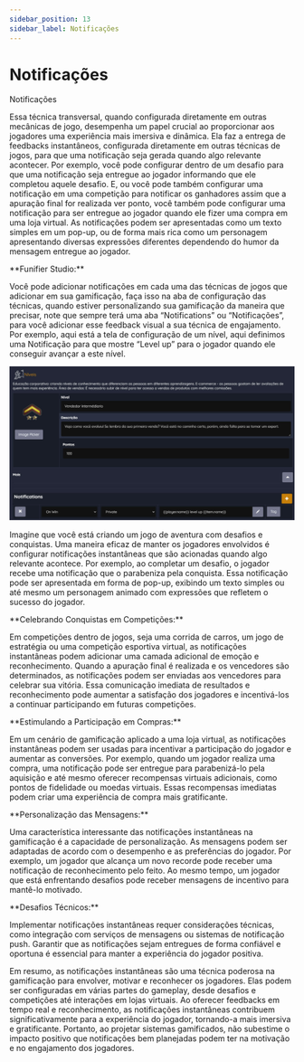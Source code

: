 ```yaml
---
sidebar_position: 13
sidebar_label: Notificações
---
```


# Notificações

Notificações

Essa técnica transversal, quando configurada diretamente em outras mecânicas de jogo, desempenha um papel crucial ao proporcionar aos jogadores uma experiência mais imersiva e dinâmica. Ela faz a entrega de feedbacks instantâneos, configurada diretamente em outras técnicas de jogos, para que uma notificação seja gerada quando algo relevante acontecer. Por exemplo, você pode configurar dentro de um desafio para que uma notificação seja entregue ao jogador informando que ele completou aquele desafio. E, ou você pode também configurar uma notificação em uma competição para notificar os ganhadores assim que a apuração final for realizada ver ponto, você também pode configurar uma notificação para ser entregue ao jogador quando ele fizer uma compra em uma loja virtual. As notificações podem ser apresentadas como um texto simples em um pop-up, ou de forma mais rica como um personagem apresentando diversas expressões diferentes dependendo do humor da mensagem entregue ao jogador.

\*\*Funifier Studio:\*\*

Você pode adicionar notificações em cada uma das técnicas de jogos que adicionar em sua gamificação, faça isso na aba de configuração das técnicas, quando estiver personalizando sua gamificação da maneira que precisar, note que sempre terá uma aba “Notifications” ou “Notificações”, para você adicionar esse feedback visual a sua técnica de engajamento. Por exemplo, aqui está a tela de configuração de um nível, aqui definimos uma Notificação para que mostre “Level up” para o jogador quando ele conseguir avançar a este nível.

![](./img/notifications1.jpg)

Imagine que você está criando um jogo de aventura com desafios e conquistas. Uma maneira eficaz de manter os jogadores envolvidos é configurar notificações instantâneas que são acionadas quando algo relevante acontece. Por exemplo, ao completar um desafio, o jogador recebe uma notificação que o parabeniza pela conquista. Essa notificação pode ser apresentada em forma de pop-up, exibindo um texto simples ou até mesmo um personagem animado com expressões que refletem o sucesso do jogador.

\*\*Celebrando Conquistas em Competições:\*\*

Em competições dentro de jogos, seja uma corrida de carros, um jogo de estratégia ou uma competição esportiva virtual, as notificações instantâneas podem adicionar uma camada adicional de emoção e reconhecimento. Quando a apuração final é realizada e os vencedores são determinados, as notificações podem ser enviadas aos vencedores para celebrar sua vitória. Essa comunicação imediata de resultados e reconhecimento pode aumentar a satisfação dos jogadores e incentivá-los a continuar participando em futuras competições.

\*\*Estimulando a Participação em Compras:\*\*

Em um cenário de gamificação aplicado a uma loja virtual, as notificações instantâneas podem ser usadas para incentivar a participação do jogador e aumentar as conversões. Por exemplo, quando um jogador realiza uma compra, uma notificação pode ser entregue para parabenizá-lo pela aquisição e até mesmo oferecer recompensas virtuais adicionais, como pontos de fidelidade ou moedas virtuais. Essas recompensas imediatas podem criar uma experiência de compra mais gratificante.

\*\*Personalização das Mensagens:\*\*

Uma característica interessante das notificações instantâneas na gamificação é a capacidade de personalização. As mensagens podem ser adaptadas de acordo com o desempenho e as preferências do jogador. Por exemplo, um jogador que alcança um novo recorde pode receber uma notificação de reconhecimento pelo feito. Ao mesmo tempo, um jogador que está enfrentando desafios pode receber mensagens de incentivo para mantê-lo motivado.

\*\*Desafios Técnicos:\*\*

Implementar notificações instantâneas requer considerações técnicas, como integração com serviços de mensagens ou sistemas de notificação push. Garantir que as notificações sejam entregues de forma confiável e oportuna é essencial para manter a experiência do jogador positiva.

Em resumo, as notificações instantâneas são uma técnica poderosa na gamificação para envolver, motivar e reconhecer os jogadores. Elas podem ser configuradas em várias partes do gameplay, desde desafios e competições até interações em lojas virtuais. Ao oferecer feedbacks em tempo real e reconhecimento, as notificações instantâneas contribuem significativamente para a experiência do jogador, tornando-a mais imersiva e gratificante. Portanto, ao projetar sistemas gamificados, não subestime o impacto positivo que notificações bem planejadas podem ter na motivação e no engajamento dos jogadores.

